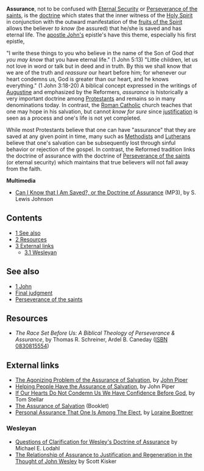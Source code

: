 **Assurance**, not to be confused with
[Eternal Security](Perseverance_of_the_saints#Eternal_Security "Perseverance of the saints")
or
[Perseverance of the saints](Perseverance_of_the_saints "Perseverance of the saints"),
is the [doctrine](Doctrine "Doctrine") which states that the inner
witness of the [Holy Spirit](Holy_Spirit "Holy Spirit") in
conjunction with the outward manifestation of the
[fruits of the Spirit](Fruit_of_the_Spirit "Fruit of the Spirit")
allows the believer *to know* (be assured) that he/she is saved and
has eternal life. The
[apostle John's](John_the_Apostle "John the Apostle") epistle's
have this theme, especially his first epistle,

"I write these things to you who believe in the name of the Son of
God *that you may know* that you have eternal life." (1 John 5:13)
"Little children, let us not love in word or talk but in deed and
in truth. By this we shall know that we are of the truth and
*reassure* our heart before him; for whenever our heart condemns
us, God is greater than our heart, and he knows everything." (1
John 3:18-20)
A biblical concept expressed in the writings of
[Augustine](Augustine "Augustine") and emphasized by the Reformers,
*assurance* is historically a very important doctrine among
[Protestants](Protestantism "Protestantism") and remains so in many
denominations today. In contrast, the
[Roman Catholic](Roman_Catholic "Roman Catholic") church teaches
that one may hope in his salvation, but cannot *know for sure*
since [justification](Justification "Justification") is seen as a
process and one's life is not yet completed.

While most Protestants believe that one can have "assurance" that
they are saved at any given point in time, many such as
[Methodists](Methodism "Methodism") and
[Lutherans](Lutheranism "Lutheranism") believe that one's salvation
can be subsequently lost through sinful behavior or rejection of
the gospel. In contrast, the Reformed tradition links the doctrine
of assurance with the doctrine of
[Perseverance of the saints](Perseverance_of_the_saints "Perseverance of the saints")
(or eternal security) which maintains that true believers will not
fall away from the faith.




**Multimedia**

-   [Can I Know that I Am Saved?, or the Doctrine of Assurance](http://www.believerschapeldallas.org/audio/slj-69_systematic-theology/051_SLJ_69_32K.mp3)
    (MP3), by S. Lewis Johnson

## Contents

-   [1 See also](#See_also)
-   [2 Resources](#Resources)
-   [3 External links](#External_links)
    -   [3.1 Wesleyan](#Wesleyan)


## See also

-   [1 John](1_John "1 John")
-   [Final judgment](Final_judgment "Final judgment")
-   [Perseverance of the saints](Perseverance_of_the_saints "Perseverance of the saints")

## Resources

-   *The Race Set Before Us: A Biblical Theology of Perseverance & Assurance*,
    by Thomas R. Schreiner, Ardel B. Caneday
    ([ISBN 0830815554](http://www.theopedia.com/Special:BookSources/0830815554))

## External links

-   [The Agonizing Problem of the Assurance of Salvation](http://www.desiringgod.org/ResourceLibrary/TasteAndSee/ByDate/1998/1108_The_Agonizing_Problem_of_the_Assurance_of_Salvation/),
    by [John Piper](John_Piper "John Piper")
-   [Helping People Have the Assurance of Salvation](http://www.desiringgod.org/ResourceLibrary/TasteAndSee/ByDate/1999/1134_Helping_People_Have_the_Assurance_of_Salvation/),
    by John Piper
-   [If Our Hearts Do Not Condemn Us We Have Confidence Before God](http://www.desiringgod.org/ResourceLibrary/Sermons/ByDate/1985/487_If_Our_Hearts_Do_Not_Condemn_Us_We_Have_Confidence_Before_God/),
    by Tom Stellar
-   [The Assurance of Salvation](http://www.rbc.org/ds/q0601/)
    (Booklet)
-   [Personal Assurance That One Is Among The Elect](http://www.mbrem123.com/short_takes/boe-assu.php),
    by [Loraine Boettner](Loraine_Boettner "Loraine Boettner")

### Wesleyan

-   [Questions of Clarification for Wesley's Doctrine of Assurance](http://74.125.95.132/search?q=cache:wpYCPru6qzAJ:wesley.nnu.edu/wesleyan_theology/theojrnl/21-25/23-12.htm)
    by Michael E. Lodahl
-   [The Relationship of Assurance to Justification and Regeneration in the Thought of John Wesley](http://74.125.95.132/search?q=cache:-1me6o8AYaoJ:wesley.nnu.edu/Wesleyan_Theology/theojrnl/26-30/28-3.htm)
    by Scott Kisker



